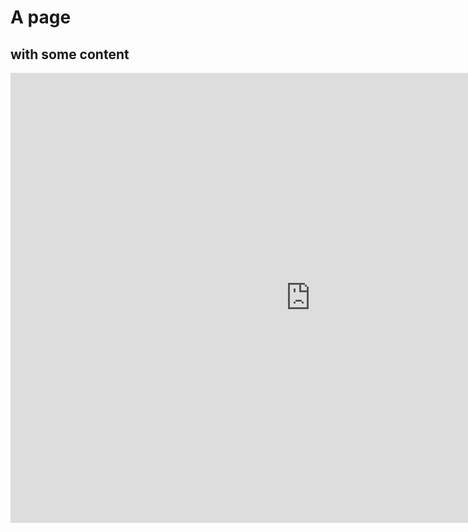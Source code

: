 # A page

## with some content

<iframe src="https://player.vimeo.com/video/12492213?title=0&byline=0&portrait=0" width="960" height="720" frameborder="0" webkitallowfullscreen mozallowfullscreen allowfullscreen></iframe>


